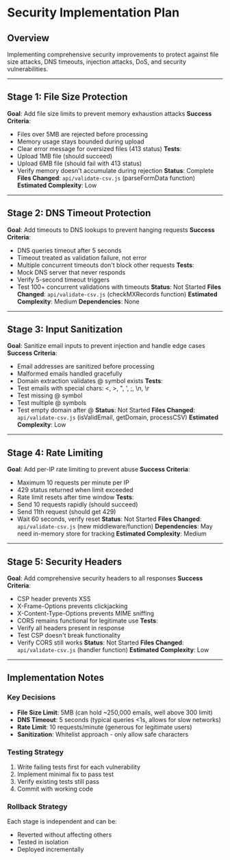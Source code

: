 # Security Implementation Plan

## Overview
Implementing comprehensive security improvements to protect against file size attacks, DNS timeouts, injection attacks, DoS, and security vulnerabilities.

---

## Stage 1: File Size Protection
**Goal**: Add file size limits to prevent memory exhaustion attacks
**Success Criteria**: 
- Files over 5MB are rejected before processing
- Memory usage stays bounded during upload
- Clear error message for oversized files (413 status)
**Tests**:
- Upload 1MB file (should succeed)
- Upload 6MB file (should fail with 413 status)
- Verify memory doesn't accumulate during rejection
**Status**: Complete
**Files Changed**: `api/validate-csv.js` (parseFormData function)
**Estimated Complexity**: Low

---

## Stage 2: DNS Timeout Protection
**Goal**: Add timeouts to DNS lookups to prevent hanging requests
**Success Criteria**:
- DNS queries timeout after 5 seconds
- Timeout treated as validation failure, not error
- Multiple concurrent timeouts don't block other requests
**Tests**:
- Mock DNS server that never responds
- Verify 5-second timeout triggers
- Test 100+ concurrent validations with timeouts
**Status**: Not Started
**Files Changed**: `api/validate-csv.js` (checkMXRecords function)
**Estimated Complexity**: Medium
**Dependencies**: None

---

## Stage 3: Input Sanitization
**Goal**: Sanitize email inputs to prevent injection and handle edge cases
**Success Criteria**:
- Email addresses are sanitized before processing
- Malformed emails handled gracefully
- Domain extraction validates @ symbol exists
**Tests**:
- Test emails with special chars: <, >, ", ', ;, \n, \r
- Test missing @ symbol
- Test multiple @ symbols
- Test empty domain after @
**Status**: Not Started
**Files Changed**: `api/validate-csv.js` (isValidEmail, getDomain, processCSV)
**Estimated Complexity**: Low

---

## Stage 4: Rate Limiting
**Goal**: Add per-IP rate limiting to prevent abuse
**Success Criteria**:
- Maximum 10 requests per minute per IP
- 429 status returned when limit exceeded
- Rate limit resets after time window
**Tests**:
- Send 10 requests rapidly (should succeed)
- Send 11th request (should get 429)
- Wait 60 seconds, verify reset
**Status**: Not Started
**Files Changed**: `api/validate-csv.js` (new middleware/function)
**Dependencies**: May need in-memory store for tracking
**Estimated Complexity**: Medium

---

## Stage 5: Security Headers
**Goal**: Add comprehensive security headers to all responses
**Success Criteria**:
- CSP header prevents XSS
- X-Frame-Options prevents clickjacking
- X-Content-Type-Options prevents MIME sniffing
- CORS remains functional for legitimate use
**Tests**:
- Verify all headers present in response
- Test CSP doesn't break functionality
- Verify CORS still works
**Status**: Not Started
**Files Changed**: `api/validate-csv.js` (handler function)
**Estimated Complexity**: Low

---

## Implementation Notes

### Key Decisions
- **File Size Limit**: 5MB (can hold ~250,000 emails, well above 300 limit)
- **DNS Timeout**: 5 seconds (typical queries <1s, allows for slow networks)
- **Rate Limit**: 10 requests/minute (generous for legitimate users)
- **Sanitization**: Whitelist approach - only allow safe characters

### Testing Strategy
1. Write failing tests first for each vulnerability
2. Implement minimal fix to pass test
3. Verify existing tests still pass
4. Commit with working code

### Rollback Strategy
Each stage is independent and can be:
- Reverted without affecting others
- Tested in isolation
- Deployed incrementally